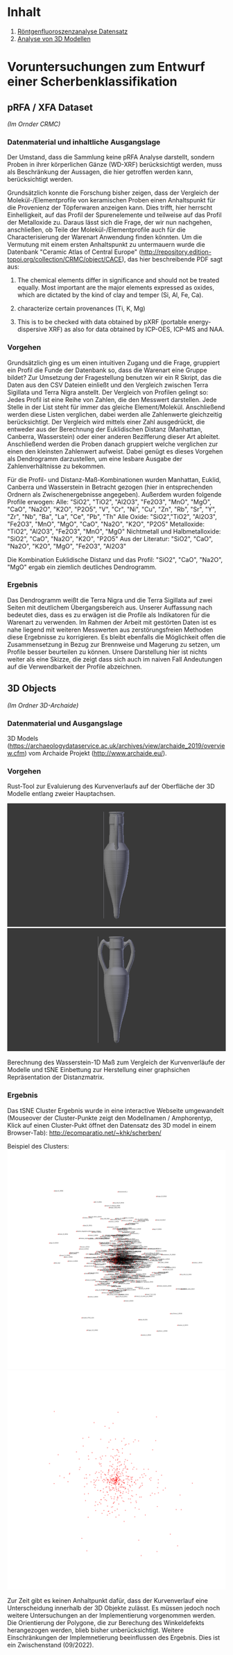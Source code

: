 
# Inhalt
1. [Röntgenfluoroszenzanalyse Datensatz](#crmcana)
3. [Analyse von 3D Modellen](#3dmodana)

# Voruntersuchungen zum Entwurf einer Scherbenklassifikation

## pRFA / XFA Dataset  <a name="crmcana"></a>
*(Im Ornder CRMC)*

### Datenmaterial und inhaltliche Ausgangslage

Der Umstand, dass die Sammlung keine pRFA Analyse darstellt, sondern Proben in ihrer körperlichen Gänze (WD-XRF) berücksichtigt werden, muss als Beschränkung der Aussagen, die hier getroffen werden kann, berücksichtigt werden.

Grundsätzlich konnte die Forschung bisher zeigen, dass der Vergleich der Molekül-/Elementprofile von keramischen Proben einen Anhaltspunkt für die Provenienz der Töpferwaren anzeigen kann. Dies trifft, hier herrscht Einhelligkeit, auf das Profil der Spurenelemente und teilweise auf das Profil der Metalloxide zu. Daraus lässt sich die Frage, der wir nun nachgehen, anschließen, ob Teile der Molekül-/Elementprofile auch für die Characterisierung der Warenart Anwendung finden könnten. Um die Vermutung mit einem ersten Anhaltspunkt zu untermauern wurde die Datenbank "Ceramic Atlas of Central Europe" (http://repository.edition-topoi.org/collection/CRMC/object/CACE), das hier beschreibende PDF sagt aus:

1. The chemical elements differ in significance and should not be treated equally. Most important are the
major elements expressed as oxides, which are dictated by the kind of clay and temper (Si, Al, Fe, Ca).

2. characterize certain provenances (Ti, K, Mg)

3. This is to be checked with data
obtained by pXRF (portable energy-dispersive XRF) as also for data obtained by ICP-OES, ICP-MS and NAA.

### Vorgehen

Grundsätzlich ging es um einen intuitiven Zugang und die Frage, gruppiert ein Profil die Funde der Datenbank so, dass die Warenart eine Gruppe bildet? Zur Umsetzung der Fragestellung benutzen wir ein R Skript, das die Daten aus den CSV Dateien einließt und den Vergleich zwischen Terra Sigillata und Terra Nigra anstellt. Der Vergleich von Profilen gelingt so: Jedes Profil ist eine Reihe von Zahlen, die den Messwert darstellen. Jede Stelle in der List steht für immer das gleiche Element/Molekül. Anschließend werden diese Listen verglichen, dabei werden alle Zahlenwerte gleichzeitig berücksichtigt. Der Vergleich wird mittels einer Zahl ausgedrückt, die entweder aus der Berechnung der Euklidischen Distanz (Manhattan, Canberra, Wasserstein) oder einer anderen Bezifferung dieser Art ableitet. Anschließend werden die Proben danach gruppiert welche verglichen zur einen den kleinsten Zahlenwert aufweist. Dabei genügt es dieses Vorgehen als Dendrogramm darzustellen, um eine lesbare Ausgabe der Zahlenverhältnisse zu bekommen.

Für die Profil- und Distanz-Maß-Kombinationen wurden Manhattan, Euklid, Canberra und Wasserstein in Betracht gezogen (hier in entsprechenden Ordnern als Zwischenergebnisse angegeben). Außerdem wurden folgende Profile erwogen:
Alle: "SiO2", "TiO2", "Al2O3", "Fe2O3", "MnO", "MgO", "CaO", "Na2O", "K2O", "P2O5", "V", "Cr", "Ni", "Cu", "Zn", "Rb", "Sr", "Y", "Zr", "Nb", "Ba", "La", "Ce", "Pb", "Th"
Alle Oxide: "SiO2","TiO2", "Al2O3", "Fe2O3", "MnO", "MgO", "CaO", "Na2O", "K2O", "P2O5"
Metalloxide: "TiO2", "Al2O3", "Fe2O3", "MnO", "MgO"
Nichtmetall und Halbmetalloxide: "SiO2", "CaO", "Na2O", "K2O", "P2O5"
Aus der Literatur: "SiO2", "CaO", "Na2O", "K2O", "MgO", "Fe2O3", "Al2O3"

Die Kombination Euklidische Distanz und das Profil: "SiO2", "CaO", "Na2O", "MgO" ergab ein ziemlich deutliches Dendrogramm.

### Ergebnis

Das Dendrogramm weißt die Terra Nigra und die Terra Sigillata auf zwei Seiten mit deutlichem Übergangsbereich aus. Unserer Auffassung nach bedeutet dies, dass es zu erwägen ist die Profile als Indikatoren für die Warenart zu verwenden. Im Rahmen der Arbeit mit gestörten Daten ist es nahe liegend mit weiteren Messwerten aus zerstörungsfreien Methoden diese Ergebnisse zu korrigieren. Es bleibt ebenfalls die Möglichkeit offen die Zusammensetzung in Bezug zur Brennweise und Magerung zu setzen, um Profile besser beurteilen zu können. Unsere Darstellung hier ist nichts weiter als eine Skizze, die zeigt dass sich auch im naiven Fall Andeutungen auf die Verwendbarkeit der Profile abzeichnen.

## 3D Objects <a name="3dmodana"></a>

*(Im Ordner 3D-Archaide)* 

### Datenmaterial und Ausgangslage

3D Models (https://archaeologydataservice.ac.uk/archives/view/archaide_2019/overview.cfm) vom Archaide Projekt (http://www.archaide.eu/).

### Vorgehen

Rust-Tool zur Evaluierung des Kurvenverlaufs auf der Oberfläche der 3D Modelle entlang zweier Hauptachsen.

![Hauptachse 1](tangentebackRhodianTypeD123.png)
![Hauptachse 2](tangenteleftRhodianTypeD123.png)

Berechnung des Wasserstein-1D Maß zum Vergleich der Kurvenverläufe der Modelle und tSNE Einbettung zur Herstellung einer graphsichen Repräsentation der Distanzmatrix.

### Ergebnis

Das tSNE Cluster Ergebnis wurde in eine interactive Webseite umgewandelt (Mouseover der Cluster-Punkte zeigt den Modellnamen / Amphorentyp, 
Klick auf einen Cluster-Pukt öffnet den Datensatz des 3D model in einem Browser-Tab): http://ecomparatio.net/~khk/scherben/

Beispiel des Clusters:
![](doesitcluster.png)
![](doesitclusterwol.png)

Zur Zeit gibt es keinen Anhaltpunkt dafür, dass der Kurvenverlauf eine Unterscheidung innerhalb der 3D Objekte zulässt. Es müssen jedoch noch weitere Untersuchungen an der Implementierung vorgenommen werden. Die Orientierung der Polygone, die zur Berechung des Winkeldefekts herangezogen werden, blieb bisher unberücksichtigt. Weitere Einschränkungen der Implemnetierung beeinflussen des Ergebnis. Dies ist ein Zwischenstand (09/2022).
